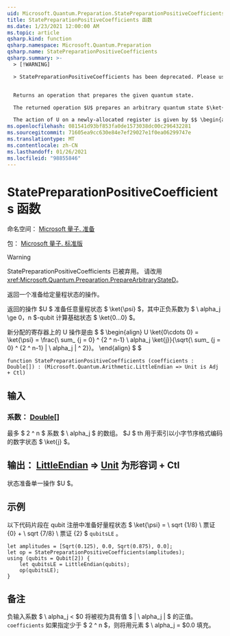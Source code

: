 ```yaml
---
uid: Microsoft.Quantum.Preparation.StatePreparationPositiveCoefficients
title: StatePreparationPositiveCoefficients 函数
ms.date: 1/23/2021 12:00:00 AM
ms.topic: article
qsharp.kind: function
qsharp.namespace: Microsoft.Quantum.Preparation
qsharp.name: StatePreparationPositiveCoefficients
qsharp.summary: >-
  > [!WARNING]

  > StatePreparationPositiveCoefficients has been deprecated. Please use <xref:Microsoft.Quantum.Preparation.PrepareArbitraryStateD> instead.


  Returns an operation that prepares the given quantum state.

  The returned operation $U$ prepares an arbitrary quantum state $\ket{\psi}$ with positive coefficients $\alpha_j\ge 0$ from the $n$-qubit computational basis state $\ket{0...0}$.

  The action of U on a newly-allocated register is given by $$ \begin{align} U \ket{0\cdots 0} = \ket{\psi} = \frac{\sum_{j=0}^{2^n-1}\alpha_j \ket{j}}{\sqrt{\sum_{j=0}^{2^n-1}|\alpha_j|^2}}. \end{align} $$
ms.openlocfilehash: 081541d93bf853fa0de1573038dc00c296432281
ms.sourcegitcommit: 71605ea9cc630e84e7ef29027e1f0ea06299747e
ms.translationtype: MT
ms.contentlocale: zh-CN
ms.lasthandoff: 01/26/2021
ms.locfileid: "98855846"
---
```

# <a name="statepreparationpositivecoefficients-function"></a>StatePreparationPositiveCoefficients 函数

命名空间： [Microsoft 量子. 准备](xref:Microsoft.Quantum.Preparation)

包： [Microsoft 量子. 标准版](https://nuget.org/packages/Microsoft.Quantum.Standard)


> [!WARNING]
> StatePreparationPositiveCoefficients 已被弃用。 请改用 <xref:Microsoft.Quantum.Preparation.PrepareArbitraryStateD>。

返回一个准备给定量程状态的操作。

返回的操作 $U $ 准备任意量程状态 $ \ket{\psi} $，其中正负系数为 $ \ alpha_j \ge $0，$n $-qubit 计算基础状态 $ \ket{0...0} $。

新分配的寄存器上的 U 操作是由 $ $ \begin{align} U \ket{0\cdots 0} = \ket{\psi} = \frac{\ sum_ {j = 0} ^ {2 ^ n-1} \ alpha_j \ket{j}}{\sqrt{\ sum_ {j = 0} ^ {2 ^ n-1} | \ alpha_j | ^ 2}}。
\end{align} $ $

```qsharp
function StatePreparationPositiveCoefficients (coefficients : Double[]) : (Microsoft.Quantum.Arithmetic.LittleEndian => Unit is Adj + Ctl)
```


## <a name="input"></a>输入

### <a name="coefficients--double"></a>系数： [Double](xref:microsoft.quantum.lang-ref.double)[]

最多 $ 2 ^ n $ 系数 $ \ alpha_j $ 的数组。 $J $ th 用于索引以小字节序格式编码的数字状态 $ \ket{j} $。



## <a name="output--littleendian--unit--is-adj--ctl"></a>输出： [LittleEndian](xref:Microsoft.Quantum.Arithmetic.LittleEndian) => [Unit](xref:microsoft.quantum.lang-ref.unit)  为形容词 + Ctl

状态准备单一操作 $U $。

## <a name="example"></a>示例

以下代码片段在 qubit 注册中准备好量程状态 $ \ket{\psi} = \ sqrt {1/8} \ 票证 {0} + \ sqrt {7/8} \ 票证 {2} $ `qubitsLE` 。

```qsharp
let amplitudes = [Sqrt(0.125), 0.0, Sqrt(0.875), 0.0];
let op = StatePreparationPositiveCoefficients(amplitudes);
using (qubits = Qubit[2]) {
    let qubitsLE = LittleEndian(qubits);
    op(qubitsLE);
}
```

## <a name="remarks"></a>备注

负输入系数 $ \ alpha_j < $0 将被视为具有值 $ | \ alpha_j | $ 的正值。 `coefficients` 如果指定少于 $ 2 ^ n $，则将用元素 $ \ alpha_j = $0.0 填充。